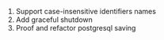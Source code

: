 1. Support case-insensitive identifiers names
2. Add graceful shutdown
3. Proof and refactor postgresql saving
